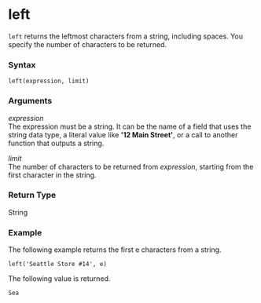 # left<a name="left-function"></a>

`left` returns the leftmost characters from a string, including spaces\. You specify the number of characters to be returned\. 

### Syntax<a name="left-function-syntax"></a>

```
left(expression, limit)
```

### Arguments<a name="left-function-arguments"></a>

 *expression*   
The expression must be a string\. It can be the name of a field that uses the string data type, a literal value like **'12 Main Street'**, or a call to another function that outputs a string\.

 *limit*   
The number of characters to be returned from *expression*, starting from the first character in the string\.

### Return Type<a name="left-function-return-type"></a>

String

### Example<a name="left-function-example"></a>

The following example returns the first e characters from a string\.

```
left('Seattle Store #14', e)
```

The following value is returned\.

```
Sea
```